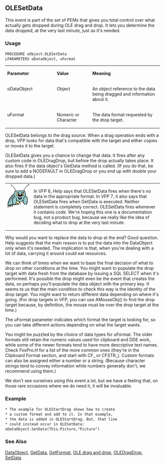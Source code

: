 ## OLESetData

This event is part of the set of PEMs that gives you total control over what actually gets dropped during OLE drag and drop. It lets you determine the data dropped, at the very last minute, just as it's needed.

### Usage

```foxpro
PROCEDURE oObject.OLESetData
LPARAMETERS oDataObject, uFormat
```
<table>
<tr>
  <td width="32%" valign="top">
  <p><b>Parameter</b></p>
  </td>
  <td width=23% valign=top>
  <p><b>Value</b></p>
  </td>
  <td width=45% valign=top>
  <p><b>Meaning</b></p>
  </td>
 </tr>
<tr>
  <td width="32%" valign="top">
  <p>oDataObject</p>
  </td>
  <td width=23% valign=top>
  <p>Object</p>
  </td>
  <td width=45% valign=top>
  <p>An object reference to the data being dragged and information about it.</p>
  </td>
 </tr>
<tr>
  <td width="32%" valign="top">
  <p>uFormat</p>
  </td>
  <td width=23% valign=top>
  <p>Numeric or Character</p>
  </td>
  <td width=45% valign=top>
  <p>The data format requested by the drop target.</p>
  </td>
 </tr>
</table>

OLESetData belongs to the drag source. When a drag operation ends with a drop, VFP looks for data that's compatible with the target and either copies or moves it to the target. 

OLESetData gives you a chance to change that data. It fires after any custom code in OLEDragDrop, but before the drop actually takes place. It also fires if the data object's GetData method is called. (If you do that, be sure to add a NODEFAULT in OLEDragDrop or you end up with double your dropped data.)

<table>
<tr>
  <td width="17%" valign="top">
<img width="95" height="78" src="bug.gif">
  </td>
  <td width=83%>
  <p>In VFP 6, Help says that OLESetData fires when there's no data in the appropriate format. In VFP 7, it also says that OLESetData fires when GetData is executed. Neither statement is completely correct. OLESetData fires whenever it contains code. We're hoping this one is a documentation bug, not a product bug, because we really like the idea of deciding what to drop at the very last minute.</p>
  </td>
 </tr>
</table>

Why would you want to replace the data to drop at the end? Good question. Help suggests that the main reason is to put the data into the DataObject only when it's needed. The implication is that, when you're dealing with a lot of data, carrying it around could eat resources.

We can think of times when we want to base the final decision of what to drop on other conditions at the time. You might want to populate the drop target with data fresh from the database by issuing a SQL SELECT when it's performed. It's possible the drop might even be the event that creates the data, so perhaps you'll populate the data object with the primary key. It seems to us that the main condition to check this way is the identity of the drop target. You might want to return different data depending on where it's going. (For drop targets in VFP, you can use AMouseObj() to find the drop target because, by definition, the mouse must be over the drop target at the time.)

The uFormat parameter indicates which format the target is looking for, so you can take different actions depending on what the target wants. 

You might be puzzled by the choice of data types for uFormat. The older formats still retain the numeric values used for clipboard and DDE work, while some of the newer formats tend to have more descriptive text names. Check FoxPro.H for a list of the more common ones (they're in the Clipboard Format section, and start with CF_ or CFSTR_). Custom formats can also be assigned either a number or a string. (Because character strings tend to convey information while numbers generally don't, we recommend using them.)

We don't see ourselves using this event a lot, but we have a feeling that, on those rare occasions where we do need it, it will be invaluable. 

### Example

```foxpro
* The example for OLEStartDrag shows how to create
* a custom format and add to it. In that example,
* the data is added in OLEStartDrag. But, that line
* could instead occur in OLESetData:
oDataObject.SetData(This.Picture,"Picture")
```
### See Also

[DataObject](s4g770.md), [GetData](s4g776.md), [GetFormat](s4g778.md), [OLE drag and drop](s4g830.md), [OLEDragDrop](s4g823.md), [SetData](s4g776.md)